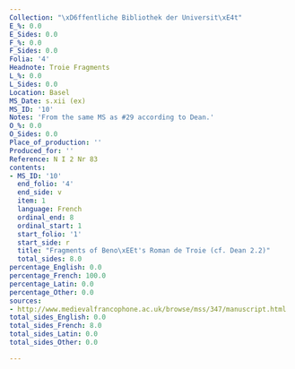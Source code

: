 ```yaml
---
Collection: "\xD6ffentliche Bibliothek der Universit\xE4t"
E_%: 0.0
E_Sides: 0.0
F_%: 0.0
F_Sides: 0.0
Folia: '4'
Headnote: Troie Fragments
L_%: 0.0
L_Sides: 0.0
Location: Basel
MS_Date: s.xii (ex)
MS_ID: '10'
Notes: 'From the same MS as #29 according to Dean.'
O_%: 0.0
O_Sides: 0.0
Place_of_production: ''
Produced_for: ''
Reference: N I 2 Nr 83
contents:
- MS_ID: '10'
  end_folio: '4'
  end_side: v
  item: 1
  language: French
  ordinal_end: 8
  ordinal_start: 1
  start_folio: '1'
  start_side: r
  title: "Fragments of Beno\xEEt's Roman de Troie (cf. Dean 2.2)"
  total_sides: 8.0
percentage_English: 0.0
percentage_French: 100.0
percentage_Latin: 0.0
percentage_Other: 0.0
sources:
- http://www.medievalfrancophone.ac.uk/browse/mss/347/manuscript.html
total_sides_English: 0.0
total_sides_French: 8.0
total_sides_Latin: 0.0
total_sides_Other: 0.0

---
```

